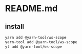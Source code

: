 # README.md

    

## install

```bash
yarn add @yarn-tool/ws-scope
yarn-tool add @yarn-tool/ws-scope
yt add @yarn-tool/ws-scope
```

